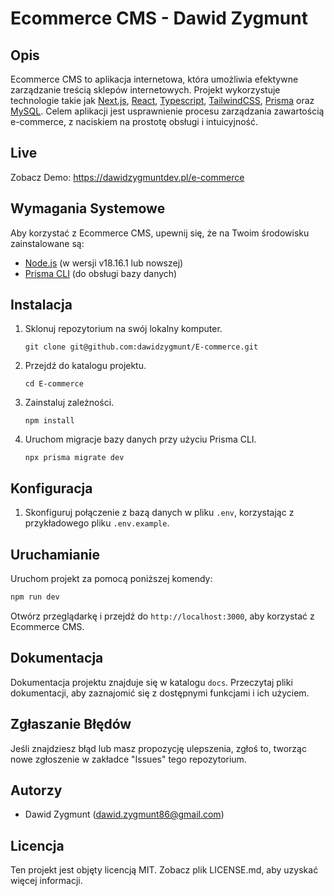 # Ecommerce CMS - Dawid Zygmunt

## Opis

Ecommerce CMS to aplikacja internetowa, która umożliwia efektywne zarządzanie treścią sklepów internetowych. Projekt wykorzystuje technologie takie jak [Next.js](https://nextjs.org/), [React](https://reactjs.org/), [Typescript](https://www.typescriptlang.org/), [TailwindCSS](https://tailwindcss.com/), [Prisma](https://www.prisma.io/) oraz [MySQL](https://www.mysql.com/). Celem aplikacji jest usprawnienie procesu zarządzania zawartością e-commerce, z naciskiem na prostotę obsługi i intuicyjność.

## Live
Zobacz Demo: https://dawidzygmuntdev.pl/e-commerce

## Wymagania Systemowe

Aby korzystać z Ecommerce CMS, upewnij się, że na Twoim środowisku zainstalowane są:

- [Node.js](https://nodejs.org/) (w wersji v18.16.1 lub nowszej)
- [Prisma CLI](https://www.prisma.io/docs/getting-started/installation-prisma-cli) (do obsługi bazy danych)

## Instalacja

1. Sklonuj repozytorium na swój lokalny komputer.
   ```
   git clone git@github.com:dawidzygmunt/E-commerce.git
   ```

2. Przejdź do katalogu projektu.
   ```
   cd E-commerce
   ```

3. Zainstaluj zależności.
   ```
   npm install
   ```

4. Uruchom migracje bazy danych przy użyciu Prisma CLI.
   ```
   npx prisma migrate dev
   ```

## Konfiguracja

1. Skonfiguruj połączenie z bazą danych w pliku `.env`, korzystając z przykładowego pliku `.env.example`.

## Uruchamianie

Uruchom projekt za pomocą poniższej komendy:

```bash
npm run dev
```

Otwórz przeglądarkę i przejdź do `http://localhost:3000`, aby korzystać z Ecommerce CMS.

## Dokumentacja

Dokumentacja projektu znajduje się w katalogu `docs`. Przeczytaj pliki dokumentacji, aby zaznajomić się z dostępnymi funkcjami i ich użyciem.

## Zgłaszanie Błędów

Jeśli znajdziesz błąd lub masz propozycję ulepszenia, zgłoś to, tworząc nowe zgłoszenie w zakładce "Issues" tego repozytorium.

## Autorzy

- Dawid Zygmunt (dawid.zygmunt86@gmail.com)

## Licencja

Ten projekt jest objęty licencją MIT. Zobacz plik LICENSE.md, aby uzyskać więcej informacji.

